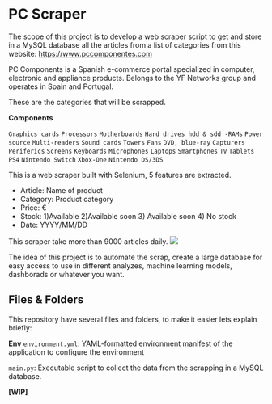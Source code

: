 # PC Scraper

The scope of this project is to develop a web scraper script to get and store in a MySQL database all the articles from a list of categories from this website: https://www.pccomponentes.com

PC Components is a Spanish e-commerce portal specialized in computer, electronic and appliance products. Belongs to the YF Networks group and operates in Spain and Portugal.

These are the categories that will be scrapped.

**Components**
 
`Graphics cards`
`Processors` 
`Motherboards`
`Hard drives hdd & sdd -RAMs`
`Power source`
`Multi-readers`
`Sound cards`
`Towers`
`Fans`
`DVD, blue-ray`
`Capturers`
`Periferics`
`Screens`
`Keyboards`
`Microphones`
`Laptops`
`Smartphones`
`TV`
`Tablets`
`PS4`
`Nintendo Switch`
`Xbox-One`
`Nintendo DS/3DS`

This is a web scraper built with Selenium, 5 features are extracted.

<ul>
  <li>Article: Name of product</li>
  <li>Category: Product category</li>
  <li>Price: €</li>
  <li>Stock: 1)Available 2)Available soon 3) Available soon 4) No stock </li>
  <li>Date: YYYY/MM/DD</li>
</ul>

This scraper take more than 9000 articles daily. ![](https://user-images.githubusercontent.com/51057882/94199543-45b33a00-feb9-11ea-8523-d36862ec3f23.png)

The idea of this project is to automate the scrap, create a large database for easy access to use in different analyzes, machine learning models, dashborads or whatever you want.

## Files & Folders
This repository have several files and folders, to make it easier lets explain briefly:

**Env**
`environment.yml`: YAML-formatted environment manifest of the application to configure the environment

`main.py`: Executable script to collect the data from the scrapping in a MySQL database.

**[WIP]**
